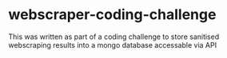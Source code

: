 # webscraper-coding-challenge

This was written as part of a coding challenge to store sanitised webscraping results into a mongo database accessable via API
